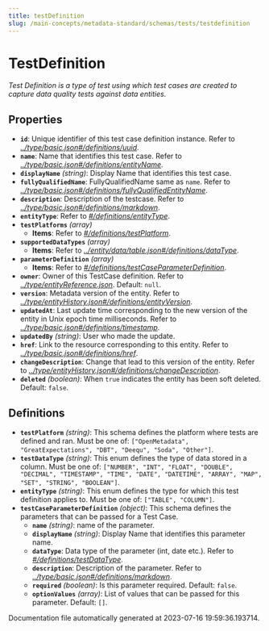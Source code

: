 ```yaml
---
title: testDefinition
slug: /main-concepts/metadata-standard/schemas/tests/testdefinition
---
```


# TestDefinition

*Test Definition is a type of test using which test cases are created to capture data quality tests against data entities.*

## Properties

- **`id`**: Unique identifier of this test case definition instance. Refer to *[../type/basic.json#/definitions/uuid](#/type/basic.json#/definitions/uuid)*.
- **`name`**: Name that identifies this test case. Refer to *[../type/basic.json#/definitions/entityName](#/type/basic.json#/definitions/entityName)*.
- **`displayName`** *(string)*: Display Name that identifies this test case.
- **`fullyQualifiedName`**: FullyQualifiedName same as `name`. Refer to *[../type/basic.json#/definitions/fullyQualifiedEntityName](#/type/basic.json#/definitions/fullyQualifiedEntityName)*.
- **`description`**: Description of the testcase. Refer to *[../type/basic.json#/definitions/markdown](#/type/basic.json#/definitions/markdown)*.
- **`entityType`**: Refer to *[#/definitions/entityType](#definitions/entityType)*.
- **`testPlatforms`** *(array)*
  - **Items**: Refer to *[#/definitions/testPlatform](#definitions/testPlatform)*.
- **`supportedDataTypes`** *(array)*
  - **Items**: Refer to *[../entity/data/table.json#/definitions/dataType](#/entity/data/table.json#/definitions/dataType)*.
- **`parameterDefinition`** *(array)*
  - **Items**: Refer to *[#/definitions/testCaseParameterDefinition](#definitions/testCaseParameterDefinition)*.
- **`owner`**: Owner of this TestCase definition. Refer to *[../type/entityReference.json](#/type/entityReference.json)*. Default: `null`.
- **`version`**: Metadata version of the entity. Refer to *[../type/entityHistory.json#/definitions/entityVersion](#/type/entityHistory.json#/definitions/entityVersion)*.
- **`updatedAt`**: Last update time corresponding to the new version of the entity in Unix epoch time milliseconds. Refer to *[../type/basic.json#/definitions/timestamp](#/type/basic.json#/definitions/timestamp)*.
- **`updatedBy`** *(string)*: User who made the update.
- **`href`**: Link to the resource corresponding to this entity. Refer to *[../type/basic.json#/definitions/href](#/type/basic.json#/definitions/href)*.
- **`changeDescription`**: Change that lead to this version of the entity. Refer to *[../type/entityHistory.json#/definitions/changeDescription](#/type/entityHistory.json#/definitions/changeDescription)*.
- **`deleted`** *(boolean)*: When `true` indicates the entity has been soft deleted. Default: `false`.
## Definitions

- <a id="definitions/testPlatform"></a>**`testPlatform`** *(string)*: This schema defines the platform where tests are defined and ran. Must be one of: `["OpenMetadata", "GreatExpectations", "DBT", "Deequ", "Soda", "Other"]`.
- <a id="definitions/testDataType"></a>**`testDataType`** *(string)*: This enum defines the type of data stored in a column. Must be one of: `["NUMBER", "INT", "FLOAT", "DOUBLE", "DECIMAL", "TIMESTAMP", "TIME", "DATE", "DATETIME", "ARRAY", "MAP", "SET", "STRING", "BOOLEAN"]`.
- <a id="definitions/entityType"></a>**`entityType`** *(string)*: This enum defines the type for which this test definition applies to. Must be one of: `["TABLE", "COLUMN"]`.
- <a id="definitions/testCaseParameterDefinition"></a>**`testCaseParameterDefinition`** *(object)*: This schema defines the parameters that can be passed for a Test Case.
  - **`name`** *(string)*: name of the parameter.
  - **`displayName`** *(string)*: Display Name that identifies this parameter name.
  - **`dataType`**: Data type of the parameter (int, date etc.). Refer to *[#/definitions/testDataType](#definitions/testDataType)*.
  - **`description`**: Description of the parameter. Refer to *[../type/basic.json#/definitions/markdown](#/type/basic.json#/definitions/markdown)*.
  - **`required`** *(boolean)*: Is this parameter required. Default: `false`.
  - **`optionValues`** *(array)*: List of values that can be passed for this parameter. Default: `[]`.


Documentation file automatically generated at 2023-07-16 19:59:36.193714.
